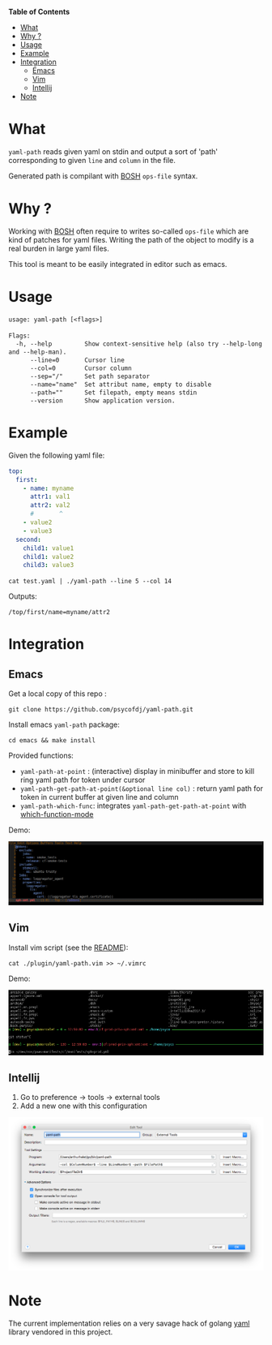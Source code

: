<!-- markdown-toc start - Don't edit this section. Run M-x markdown-toc-refresh-toc -->
**Table of Contents**

- [What](#what)
- [Why ?](#why-)
- [Usage](#usage)
- [Example](#example)
- [Integration](#integration)
    - [Emacs](#emacs)
    - [Vim](#vim)
    - [Intellij](#intellij)
- [Note](#note)

<!-- markdown-toc end -->


# What

`yaml-path` reads given yaml on stdin and output a sort of 'path' corresponding to given `line` and
`column` in the file.

Generated path is compilant with [BOSH](https://bosh.io/docs/cli-v2/) `ops-file` syntax.


# Why ?

Working with [BOSH](https://bosh.io/docs/cli-v2/) often require to writes so-called `ops-file` which
are kind of patches for yaml files. Writing the path of the object to modify is a real burden in large
yaml files.

This tool is meant to be easily integrated in editor such as emacs.

# Usage

```
usage: yaml-path [<flags>]

Flags:
  -h, --help         Show context-sensitive help (also try --help-long and --help-man).
      --line=0       Cursor line
      --col=0        Cursor column
      --sep="/"      Set path separator
      --name="name"  Set attribut name, empty to disable
      --path=""      Set filepath, empty means stdin
      --version      Show application version.
```

# Example

Given the following yaml file:
```yaml
top:
  first:
    - name: myname
      attr1: val1
      attr2: val2
      #       ^
    - value2
    - value3
  second:
    child1: value1
    child1: value2
    child3: value3
```

`cat test.yaml | ./yaml-path --line 5 --col 14`

Outputs:
```
/top/first/name=myname/attr2
```

# Integration
## Emacs

Get a local copy of this repo :
```
git clone https://github.com/psycofdj/yaml-path.git
```

Install emacs `yaml-path` package:
```
cd emacs && make install
```

Provided functions:

- `yaml-path-at-point` : (interactive) display in minibuffer and store to kill ring yaml path for token under cursor
- `yaml-path-get-path-at-point(&optional line col)` : return yaml path for token in current buffer at given line and column
- `yaml-path-which-func`: integrates `yaml-path-get-path-at-point` with [which-function-mode](https://www.emacswiki.org/emacs/WhichFuncMode)

Demo:

![Demo](./doc/demo-emacs.gif)

## Vim

Install vim script (see the [README](./plugin/README.md)):
```
cat ./plugin/yaml-path.vim >> ~/.vimrc
```

Demo:

![Demo](./doc/demo-vim.gif)


## Intellij

1. Go to preference -> tools -> external tools
2. Add a new one with this configuration

![Demo](./doc/config-intellij.png)


# Note

The current implementation relies on a very savage hack of golang [yaml](https://github.com/go-yaml/yaml)
library vendored in this project.

<!-- Local Variables: -->
<!-- End: -->
